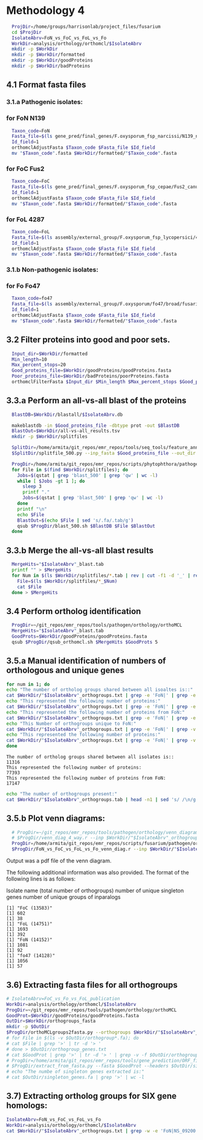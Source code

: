 
# Methodology 4


```bash
  ProjDir=/home/groups/harrisonlab/project_files/fusarium
  cd $ProjDir
  IsolateAbrv=FoN_vs_FoC_vs_FoL_vs_Fo
  WorkDir=analysis/orthology/orthomcl/$IsolateAbrv
  mkdir -p $WorkDir
  mkdir -p $WorkDir/formatted
  mkdir -p $WorkDir/goodProteins
  mkdir -p $WorkDir/badProteins  
```

## 4.1 Format fasta files

### 3.1.a Pathogenic isolates:

### for FoN N139
```bash
  Taxon_code=FoN
  Fasta_file=$(ls gene_pred/final_genes/F.oxysporum_fsp_narcissi/N139_ncbi/*/final_genes_combined.pep.fasta)
  Id_field=1
  orthomclAdjustFasta $Taxon_code $Fasta_file $Id_field
  mv "$Taxon_code".fasta $WorkDir/formatted/"$Taxon_code".fasta
```

### for FoC Fus2
```bash
  Taxon_code=FoC
  Fasta_file=$(ls gene_pred/final_genes/F.oxysporum_fsp_cepae/Fus2_canu_new/*/final_genes_combined.pep.fasta)
  Id_field=1
  orthomclAdjustFasta $Taxon_code $Fasta_file $Id_field
  mv "$Taxon_code".fasta $WorkDir/formatted/"$Taxon_code".fasta
```

### for FoL 4287

```bash
  Taxon_code=FoL
  Fasta_file=$(ls assembly/external_group/F.oxysporum_fsp_lycopersici/4287_v2/fungidb/FungiDB-29_Foxysporum4287_AnnotatedProteins.fasta)
  Id_field=1
  orthomclAdjustFasta $Taxon_code $Fasta_file $Id_field
  mv "$Taxon_code".fasta $WorkDir/formatted/"$Taxon_code".fasta
```

### 3.1.b Non-pathogenic isolates:

### for Fo Fo47
```bash
  Taxon_code=fo47
  Fasta_file=$(ls assembly/external_group/F.oxysporum/fo47/broad/fusarium_oxysporum_fo47_1_proteins.fasta)
  Id_field=1
  orthomclAdjustFasta $Taxon_code $Fasta_file $Id_field
  mv "$Taxon_code".fasta $WorkDir/formatted/"$Taxon_code".fasta
```




## 3.2 Filter proteins into good and poor sets.

```bash
  Input_dir=$WorkDir/formatted
  Min_length=10
  Max_percent_stops=20
  Good_proteins_file=$WorkDir/goodProteins/goodProteins.fasta
  Poor_proteins_file=$WorkDir/badProteins/poorProteins.fasta
  orthomclFilterFasta $Input_dir $Min_length $Max_percent_stops $Good_proteins_file $Poor_proteins_file
```

## 3.3.a Perform an all-vs-all blast of the proteins

```bash
  BlastDB=$WorkDir/blastall/$IsolateAbrv.db

  makeblastdb -in $Good_proteins_file -dbtype prot -out $BlastDB
  BlastOut=$WorkDir/all-vs-all_results.tsv
  mkdir -p $WorkDir/splitfiles

  SplitDir=/home/armita/git_repos/emr_repos/tools/seq_tools/feature_annotation/signal_peptides
  $SplitDir/splitfile_500.py --inp_fasta $Good_proteins_file --out_dir $WorkDir/splitfiles --out_base goodProteins

  ProgDir=/home/armita/git_repos/emr_repos/scripts/phytophthora/pathogen/orthology  
  for File in $(find $WorkDir/splitfiles); do
    Jobs=$(qstat | grep 'blast_500' | grep 'qw' | wc -l)
    while [ $Jobs -gt 1 ]; do
      sleep 3
      printf "."
      Jobs=$(qstat | grep 'blast_500' | grep 'qw' | wc -l)
    done
    printf "\n"
    echo $File
    BlastOut=$(echo $File | sed 's/.fa/.tab/g')
    qsub $ProgDir/blast_500.sh $BlastDB $File $BlastOut
  done
```

## 3.3.b Merge the all-vs-all blast results  
```bash  
  MergeHits="$IsolateAbrv"_blast.tab
  printf "" > $MergeHits
  for Num in $(ls $WorkDir/splitfiles/*.tab | rev | cut -f1 -d '_' | rev | sort -n); do
    File=$(ls $WorkDir/splitfiles/*_$Num)
    cat $File
  done > $MergeHits
```

## 3.4 Perform ortholog identification

```bash
  ProgDir=~/git_repos/emr_repos/tools/pathogen/orthology/orthoMCL
  MergeHits="$IsolateAbrv"_blast.tab
  GoodProts=$WorkDir/goodProteins/goodProteins.fasta
  qsub $ProgDir/qsub_orthomcl.sh $MergeHits $GoodProts 5
```

## 3.5.a Manual identification of numbers of orthologous and unique genes

```bash
for num in 1; do
echo "The number of ortholog groups shared between all isoaltes is::"
cat $WorkDir/"$IsolateAbrv"_orthogroups.txt | grep -e 'FoN|' | grep -e 'FoC|' | grep -e 'FoL|' | grep -e 'fo47|' |  wc -l
echo "This represented the following number of proteins:"
cat $WorkDir/"$IsolateAbrv"_orthogroups.txt | grep -e 'FoN|' | grep -e 'FoC|' | grep -e 'FoL|' | grep -e 'fo47|' |  grep -o '|' | wc -l
echo "This represented the following number of proteins from FoN:"
cat $WorkDir/"$IsolateAbrv"_orthogroups.txt | grep -e 'FoN|' | grep -e 'FoC|' | grep -e 'FoL|' | grep -e 'fo47|' |  grep -o 'FoN|' | wc -l
echo "This Number of orthogroups unique to FoN:"
cat $WorkDir/"$IsolateAbrv"_orthogroups.txt | grep -e 'FoN|' | grep -v -e 'FoC|' -e 'FoL|' -e 'fo47|' | wc -l
echo "This represented the following number of proteins:"
cat $WorkDir/"$IsolateAbrv"_orthogroups.txt | grep -e 'FoN|' | grep -v -e 'FoC|' -e 'FoL|' -e 'fo47|' | grep -o '|' | wc -l
done
```

```
The number of ortholog groups shared between all isolates is::
11316
This represented the following number of proteins:
77393
This represented the following number of proteins from FoN:
17147
```

```bash
echo "The number of orthogroups present:"
cat $WorkDir/"$IsolateAbrv"_orthogroups.tab | head -n1 | sed 's/ /\n/g' | wc -l

```

## 3.5.b Plot venn diagrams:

```bash
  # ProgDir=~/git_repos/emr_repos/tools/pathogen/orthology/venn_diagrams
  # $ProgDir/venn_diag_4_way.r --inp $WorkDir/"$IsolateAbrv"_orthogroups.tab --out $WorkDir/"$IsolateAbrv"_orthogroups.pdf
  ProgDir=/home/armita/git_repos/emr_repos/scripts/fusarium/pathogen/orthology
  $ProgDir/FoN_vs_FoC_vs_FoL_vs_Fo_venn_diag.r --inp $WorkDir/"$IsolateAbrv"_orthogroups.tab --out $WorkDir/"$IsolateAbrv"_orthogroups.pdf
```

Output was a pdf file of the venn diagram.

The following additional information was also provided. The format of the
following lines is as follows:

Isolate name (total number of orthogroups)
number of unique singleton genes
number of unique groups of inparalogs


```
[1] "FoC (13583)"
[1] 602
[1] 38
[1] "FoL (14751)"
[1] 1693
[1] 392
[1] "FoN (14152)"
[1] 1081
[1] 92
[1] "fo47 (14128)"
[1] 1056
[1] 57
```


## 3.6) Extracting fasta files for all orthogroups

```bash
# IsolateAbrv=FoC_vs_Fo_vs_FoL_publication
WorkDir=analysis/orthology/orthomcl/$IsolateAbrv
ProgDir=~/git_repos/emr_repos/tools/pathogen/orthology/orthoMCL
GoodProt=$WorkDir/goodProteins/goodProteins.fasta
OutDir=$WorkDir/orthogroups_fasta
mkdir -p $OutDir
$ProgDir/orthoMCLgroups2fasta.py --orthogroups $WorkDir/"$IsolateAbrv"_orthogroups.txt --fasta $GoodProt --out_dir $OutDir > $OutDir/extractionlog.txt
# for File in $(ls -v $OutDir/orthogroup*.fa); do
# cat $File | grep '>' | tr -d '> '
# done > $OutDir/orthogroup_genes.txt
# cat $GoodProt | grep '>' | tr -d '> ' | grep -v -f $OutDir/orthogroup_genes.txt > $OutDir/singleton_genes.txt
# ProgDir=/home/armita/git_repos/emr_repos/tools/gene_prediction/ORF_finder
# $ProgDir/extract_from_fasta.py --fasta $GoodProt --headers $OutDir/singleton_genes.txt > $OutDir/singleton_genes.fa
# echo "The numbe of singleton genes extracted is:"
# cat $OutDir/singleton_genes.fa | grep '>' | wc -l
```

## 3.7) Extracting ortholog groups for SIX gene homologs:

```bash
IsolateAbrv=FoN_vs_FoC_vs_FoL_vs_Fo
WorkDir=analysis/orthology/orthomcl/$IsolateAbrv
cat $WorkDir/"$IsolateAbrv"_orthogroups.txt | grep -w -e 'FoN|NS_09200' -e 'FoN|g17549' -e 'FoN|g16592' -e 'FoN|g16591'

```
